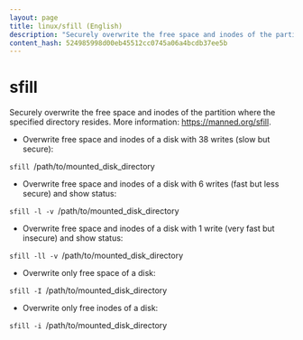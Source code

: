 ```yaml
---
layout: page
title: linux/sfill (English)
description: "Securely overwrite the free space and inodes of the partition where the specified directory resides."
content_hash: 524985998d00eb45512cc0745a06a4bcdb37ee5b
---
```

# sfill

Securely overwrite the free space and inodes of the partition where the specified directory resides.
More information: <https://manned.org/sfill>.

- Overwrite free space and inodes of a disk with 38 writes (slow but secure):

`sfill `<span class="tldr-var badge badge-pill bg-dark-lm bg-white-dm text-white-lm text-dark-dm font-weight-bold">/path/to/mounted_disk_directory</span>

- Overwrite free space and inodes of a disk with 6 writes (fast but less secure) and show status:

`sfill -l -v `<span class="tldr-var badge badge-pill bg-dark-lm bg-white-dm text-white-lm text-dark-dm font-weight-bold">/path/to/mounted_disk_directory</span>

- Overwrite free space and inodes of a disk with 1 write (very fast but insecure) and show status:

`sfill -ll -v `<span class="tldr-var badge badge-pill bg-dark-lm bg-white-dm text-white-lm text-dark-dm font-weight-bold">/path/to/mounted_disk_directory</span>

- Overwrite only free space of a disk:

`sfill -I `<span class="tldr-var badge badge-pill bg-dark-lm bg-white-dm text-white-lm text-dark-dm font-weight-bold">/path/to/mounted_disk_directory</span>

- Overwrite only free inodes of a disk:

`sfill -i `<span class="tldr-var badge badge-pill bg-dark-lm bg-white-dm text-white-lm text-dark-dm font-weight-bold">/path/to/mounted_disk_directory</span>
